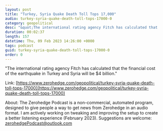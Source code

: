 ```yaml
---
layout: post
title: "Turkey, Syria Quake Death Toll Tops 17,000"
audio: turkey-syria-quake-death-toll-tops-17000-0
category: geopolitical
desc: "&quot;The international rating agency Fitch has calculated that the financial cost of the earthquake in Turkey and Syria will be $4 billion.&quot; "
duration: 00:02:37
length: 157
datetime: Thu, 09 Feb 2023 14:26:00 +0000
tags: podcast
guid: turkey-syria-quake-death-toll-tops-17000-0
order: 0
---
```

&quot;The international rating agency Fitch has calculated that the financial cost of the earthquake in Turkey and Syria will be $4 billion.&quot; 

Link: [https://www.zerohedge.com/geopolitical/turkey-syria-quake-death-toll-tops-17000](https://www.zerohedge.com/geopolitical/turkey-syria-quake-death-toll-tops-17000)

About: The Zerohedge Podcast is a non-commercial, automated program, designed to give people a way to get news from Zerohedge in an audio format.  I am actively working on tweaking and improving the setup to create a better listening experience (February 2023).  Suggestions are welcome: [zerohedgePodcast@outlook.com](mailto:zerohedgePodcast@outlook.com)